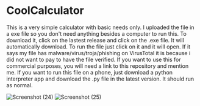 # CoolCalculator
This is a very simple calculator with basic needs only.
I uploaded the file in a exe file so you don't need anything besides a computer to run this.
To download it, click on the lastest release and click on the .exe file. It will automatically download. To run the file just click on it and it will open.
If it says my file has malware/virus/troja/phishing on VirusTotal it is because i did not want to pay to have the file verified.
If you want to use this for commercial purposes, you will need a link to this repository and mention me. 
If you want to run this file on a phone, just download a python interpreter app and download the .py file in the latest version. It should run as normal.

![Screenshot (24)](https://user-images.githubusercontent.com/116606573/206940596-077a43b6-83a0-45d8-bdd7-72a56db112c0.png)
![Screenshot (25)](https://user-images.githubusercontent.com/116606573/206940599-9628491c-8957-493f-bd55-a76b2542180c.png)
